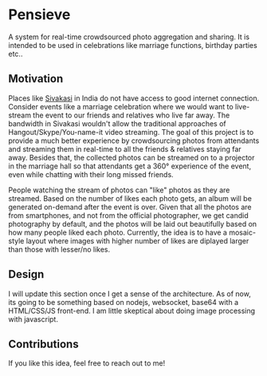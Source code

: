 # Pensieve

A system for real-time crowdsourced photo aggregation and sharing. It is intended to be used in celebrations like marriage functions, birthday parties etc..

## Motivation

Places like [Sivakasi](http://en.wikipedia.org/wiki/Sivakasi) in India do not have access to good internet connection. Consider events like a marriage celebration where we would want to live-stream the event to our friends and relatives who live far away. The bandwidth in Sivakasi wouldn't allow the traditional approaches of Hangout/Skype/You-name-it video streaming. The goal of this project is to provide a much better experience by crowdsourcing photos from attendants and streaming them in real-time to all the friends & relatives staying far away. Besides that, the collected photos can be streamed on to a projector in the marriage hall so that attendants get a 360&deg; experience of the event, even while chatting with their long missed friends.

People watching the stream of photos can "like" photos as they are streamed. Based on the number of likes each photo gets, an album will be generated on-demand after the event is over. Given that all the photos are from smartphones, and not from the official photographer, we get candid photography by default, and the photos will be laid out beautifully based on how many people liked each photo. Currently, the idea is to have a mosaic-style layout where images with higher number of likes are diplayed larger than those with lesser/no likes.

## Design

I will update this section once I get a sense of the architecture. As of now, its going to be something based on nodejs, websocket, base64 with a HTML/CSS/JS front-end. I am little skeptical about doing image processing with javascript.

## Contributions

If you like this idea, feel free to reach out to me!
